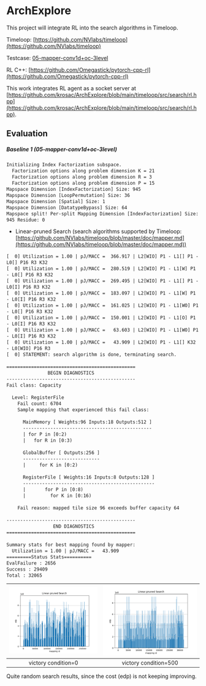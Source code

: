 # ArchExplore

This project will integrate RL into the search algorithms in Timeloop.

Timeloop: [https://github.com/NVlabs/timeloop](https://github.com/NVlabs/timeloop)

Testcase: [05-mapper-conv1d+oc-3level](https://github.com/Accelergy-Project/timeloop-accelergy-exercises/tree/master/exercises/timeloop/05-mapper-conv1d%2Boc-3level)

RL C++: [https://github.com/Omegastick/pytorch-cpp-rl](https://github.com/Omegastick/pytorch-cpp-rl)

This work integrates RL agent as a socket server at [https://github.com/krosac/ArchExplore/blob/main/timeloop/src/search/rl.hpp](https://github.com/krosac/ArchExplore/blob/main/timeloop/src/search/rl.hpp).

## Evaluation

##### Baseline 1 (05-mapper-conv1d+oc-3level)
```
Initializing Index Factorization subspace.
  Factorization options along problem dimension K = 21
  Factorization options along problem dimension R = 3
  Factorization options along problem dimension P = 15
Mapspace Dimension [IndexFactorization] Size: 945
Mapspace Dimension [LoopPermutation] Size: 36
Mapspace Dimension [Spatial] Size: 1
Mapspace Dimension [DatatypeBypass] Size: 64
Mapspace split! Per-split Mapping Dimension [IndexFactorization] Size: 945 Residue: 0
```

* Linear-pruned Search (search algorithms supported by Timeloop: [https://github.com/NVlabs/timeloop/blob/master/doc/mapper.md](https://github.com/NVlabs/timeloop/blob/master/doc/mapper.md))

```
[  0] Utilization = 1.00 | pJ/MACC =  366.917 | L2[WIO] P1 - L1[] P1 - L0[] P16 R3 K32
[  0] Utilization = 1.00 | pJ/MACC =  280.519 | L2[WIO] P1 - L1[W] P1 - L0[] P16 R3 K32
[  0] Utilization = 1.00 | pJ/MACC =  269.495 | L2[WIO] P1 - L1[] P1 - L0[I] P16 R3 K32
[  0] Utilization = 1.00 | pJ/MACC =  183.097 | L2[WIO] P1 - L1[W] P1 - L0[I] P16 R3 K32
[  0] Utilization = 1.00 | pJ/MACC =  161.025 | L2[WIO] P1 - L1[WO] P1 - L0[] P16 R3 K32
[  0] Utilization = 1.00 | pJ/MACC =  150.001 | L2[WIO] P1 - L1[O] P1 - L0[I] P16 R3 K32
[  0] Utilization = 1.00 | pJ/MACC =   63.603 | L2[WIO] P1 - L1[WO] P1 - L0[I] P16 R3 K32
[  0] Utilization = 1.00 | pJ/MACC =   43.909 | L2[WIO] P1 - L1[] K32 - L0[WIO] P16 R3
[  0] STATEMENT: search algorithm is done, terminating search.

===============================================
               BEGIN DIAGNOSTICS
-----------------------------------------------
Fail class: Capacity

  Level: RegisterFile
    Fail count: 6704
    Sample mapping that experienced this fail class:

      MainMemory [ Weights:96 Inputs:18 Outputs:512 ]
      -----------------------------------------------
      | for P in [0:2)
      |   for R in [0:3)

      GlobalBuffer [ Outputs:256 ]
      ----------------------------
      |     for K in [0:2)

      RegisterFile [ Weights:16 Inputs:8 Outputs:128 ]
      ------------------------------------------------
      |       for P in [0:8)
      |         for K in [0:16)

    Fail reason: mapped tile size 96 exceeds buffer capacity 64

-----------------------------------------------
                 END DIAGNOSTICS
===============================================

Summary stats for best mapping found by mapper:
  Utilization = 1.00 | pJ/MACC =   43.909
=========Status Stats==========
EvalFailure : 2656
Success : 29409
Total : 32065

```
|![](https://github.com/krosac/ArchExplore/blob/main/images/linear-pruned.png)|![](https://github.com/krosac/ArchExplore/blob/main/images/linear-pruned_vc500.png)|
|:--:|:--:|
|victory condition=0|victory condition=500|

Quite random search results, since the cost (edp) is not keeping improving.
